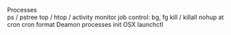 Processes	
  ps / pstree
	top / htop / activity monitor
	job control: bg, fg
	kill / killall
	nohup
	at
	cron
	cron format
	Deamon processes
	init
	OSX launchctl